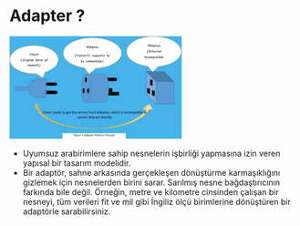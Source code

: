 # Adapter ? 

<img src = "https://github.com/rasitesdmr/StructuralDesignPatterns/blob/master/image/adaptee.jpg" width = "60%" height = "50%"/>

* Uyumsuz arabirimlere sahip nesnelerin işbirliği yapmasına izin veren yapısal bir tasarım modelidir.
* Bir adaptör, sahne arkasında gerçekleşen dönüştürme karmaşıklığını gizlemek için 
nesnelerden birini sarar. Sarılmış nesne bağdaştırıcının farkında bile değil. Örneğin, 
metre ve kilometre cinsinden çalışan bir nesneyi, tüm verileri fit ve mil gibi İngiliz ölçü birimlerine 
dönüştüren bir adaptörle sarabilirsiniz.


